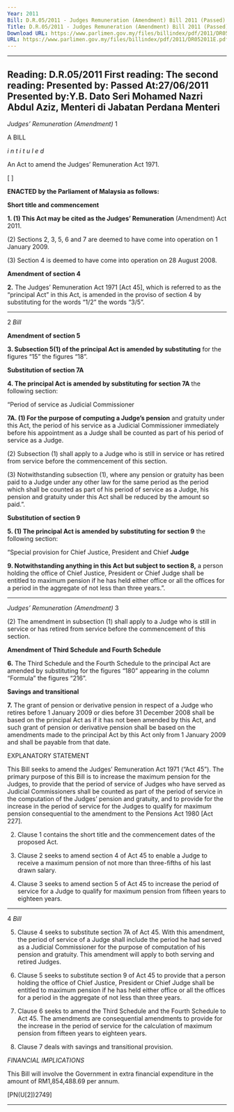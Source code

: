 ```yaml
---
Year: 2011
Bill: D.R.05/2011 - Judges Remuneration (Amendment) Bill 2011 (Passed)
Title: D.R.05/2011 - Judges Remuneration (Amendment) Bill 2011 (Passed)
Download URL: https://www.parlimen.gov.my/files/billindex/pdf/2011/DR052011E.pdf
URL: https://www.parlimen.gov.my/files/billindex/pdf/2011/DR052011E.pdf
---
```

---
Reading:
D.R.05/2011
First reading:
The second reading:
Presented by:
Passed At:27/06/2011
Presented by:Y.B. Dato Seri Mohamed Nazri Abdul Aziz, Menteri di Jabatan Perdana Menteri
---

_Judges’ Remuneration (Amendment)_ 1

A BILL

_i n t i t u l e d_

An Act to amend the Judges’ Remuneration Act 1971.

[ ]

**ENACTED by the Parliament of Malaysia as follows:**

**Short title and commencement**

**1. (1) This Act may be cited as the Judges’ Remuneration**
(Amendment) Act 2011.

(2) Sections 2, 3, 5, 6 and 7 are deemed to have come into
operation on 1 January 2009.

(3) Section 4 is deemed to have come into operation on
28 August 2008.

**Amendment of section 4**

**2.** The Judges’ Remuneration Act 1971 [Act 45], which is referred
to as the “principal Act” in this Act, is amended in the proviso of
section 4 by substituting for the words “1/2” the words “3/5”.


-----

2 _Bill_

**Amendment of section 5**

**3. Subsection 5(1) of the principal Act is amended by substituting**
for the figures “15” the figures “18”.

**Substitution of section 7A**

**4. The principal Act is amended by substituting for section 7A**
the following section:

“Period of service as Judicial Commissioner

**7A. (1) For the purpose of computing a Judge’s pension**
and gratuity under this Act, the period of his service as a
Judicial Commissioner immediately before his appointment
as a Judge shall be counted as part of his period of service
as a Judge.

(2) Subsection (1) shall apply to a Judge who is still in
service or has retired from service before the commencement
of this section.

(3) Notwithstanding subsection (1), where any pension or
gratuity has been paid to a Judge under any other law for
the same period as the period which shall be counted as part
of his period of service as a Judge, his pension and gratuity
under this Act shall be reduced by the amount so paid.”.

**Substitution of section 9**

**5. (1) The principal Act is amended by substituting for section 9**
the following section:

“Special provision for Chief Justice, President and Chief
**Judge**

**9. Notwithstanding anything in this Act but subject to section 8,**
a person holding the office of Chief Justice, President or
Chief Judge shall be entitled to maximum pension if he
has held either office or all the offices for a period in the
aggregate of not less than three years.”.


-----

_Judges’ Remuneration (Amendment)_ 3

(2) The amendment in subsection (1) shall apply to a Judge
who is still in service or has retired from service before the
commencement of this section.

**Amendment of Third Schedule and Fourth Schedule**

**6.** The Third Schedule and the Fourth Schedule to the principal
Act are amended by substituting for the figures “180” appearing
in the column “Formula” the figures “216”.

**Savings and transitional**

**7.** The grant of pension or derivative pension in respect of a Judge
who retires before 1 January 2009 or dies before 31 December
2008 shall be based on the principal Act as if it has not been
amended by this Act, and such grant of pension or derivative
pension shall be based on the amendments made to the principal
Act by this Act only from 1 January 2009 and shall be payable
from that date.

EXPLANATORY STATEMENT

This Bill seeks to amend the Judges’ Remuneration Act 1971 (“Act 45”).
The primary purpose of this Bill is to increase the maximum pension for the
Judges, to provide that the period of service of Judges who have served as
Judicial Commissioners shall be counted as part of the period of service in
the computation of the Judges’ pension and gratuity, and to provide for the
increase in the period of service for the Judges to qualify for maximum pension
consequential to the amendment to the Pensions Act 1980 [Act 227].

2. Clause 1 contains the short title and the commencement dates of the
proposed Act.

3. Clause 2 seeks to amend section 4 of Act 45 to enable a Judge to receive
a maximum pension of not more than three-fifths of his last drawn salary.

4. Clause 3 seeks to amend section 5 of Act 45 to increase the period of
service for a Judge to qualify for maximum pension from fifteen years to
eighteen years.


-----

4 _Bill_

5. Clause 4 seeks to substitute section 7A of Act 45. With this amendment,
the period of service of a Judge shall include the period he had served as
a Judicial Commissioner for the purpose of computation of his pension and
gratuity. This amendment will apply to both serving and retired Judges.

6. Clause 5 seeks to substitute section 9 of Act 45 to provide that a person
holding the office of Chief Justice, President or Chief Judge shall be entitled
to maximum pension if he has held either office or all the offices for a period
in the aggregate of not less than three years.

7. Clause 6 seeks to amend the Third Schedule and the Fourth Schedule to
Act 45. The amendments are consequential amendments to provide for the
increase in the period of service for the calculation of maximum pension from
fifteen years to eighteen years.

8. Clause 7 deals with savings and transitional provision.

_FINANCIAL IMPLICATIONS_

This Bill will involve the Government in extra financial expenditure in the
amount of RM1,854,488.69 per annum.

[PN(U[2])2749]


-----

